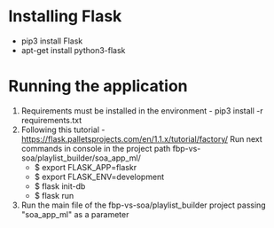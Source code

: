 # Installing Flask
* pip3 install Flask
* apt-get install python3-flask

# Running the application
1. Requirements must be installed in the environment - pip3 install -r requirements.txt
2. Following this tutorial - https://flask.palletsprojects.com/en/1.1.x/tutorial/factory/
Run next commands in console in the project path fbp-vs-soa/playlist_builder/soa_app_ml/
    * $ export FLASK_APP=flaskr
    * $ export FLASK_ENV=development
    * $ flask init-db
    * $ flask run
3. Run the main file of the fbp-vs-soa/playlist_builder project passing "soa_app_ml" as a parameter
